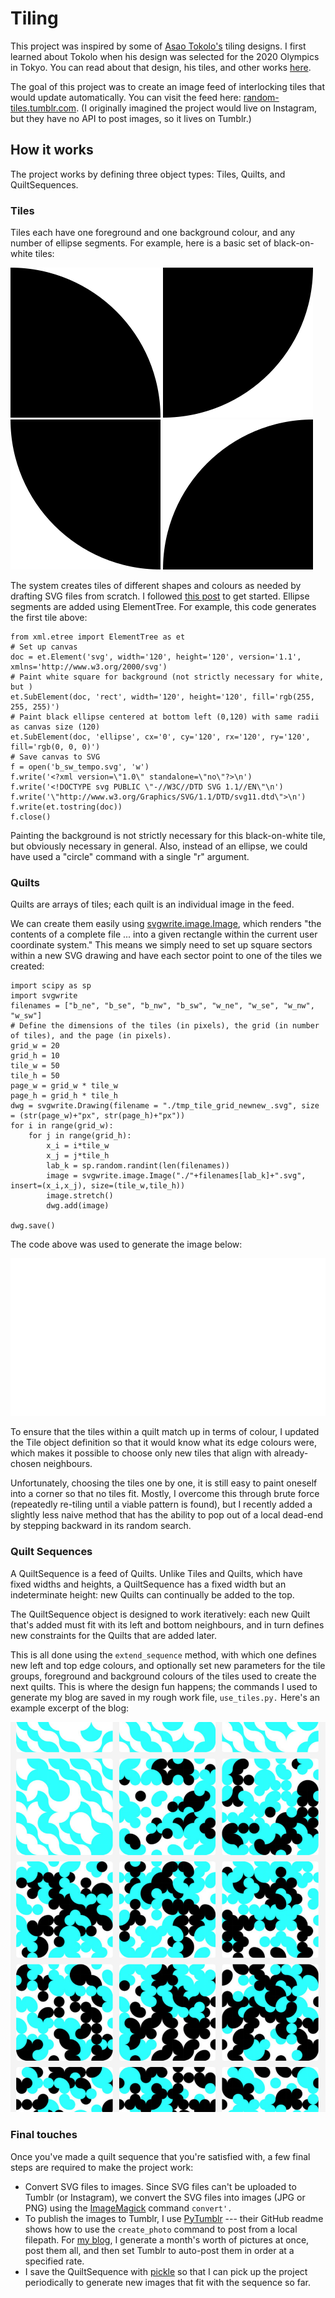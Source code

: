 # Tiling

This project was inspired by some of [Asao Tokolo's](http://tokolo.com/) tiling designs.
I first learned about Tokolo when his design was selected for the 2020 Olympics in Tokyo.
You can read about that design, his tiles, and other works
[here](http://www.spoon-tamago.com/2016/04/26/who-is-asao-tokolo-the-designer-behind-tokyos-2020-olympic-emblem/).

The goal of this project was to create an image feed of interlocking tiles that would update automatically.
You can visit the feed here: [random-tiles.tumblr.com](https://random-tiles.tumblr.com/).
(I originally imagined the project would live on Instagram, but they have no API to post images, so it lives on Tumblr.)


## How it works

The project works by defining three object types: Tiles, Quilts, and QuiltSequences.

### Tiles

Tiles each have one foreground and one background colour, and any number of ellipse segments. For example, here is a basic set of black-on-white tiles:

<img src="b_sw.svg">  <img src="b_nw.svg">  <img src="b_ne.svg">  <img src="b_se.svg">

The system creates tiles of different shapes and colours as needed by drafting SVG files from scratch. I followed [this post](http://nick.onetwenty.org/index.php/2010/04/07/creating-svg-files-with-python/) to get started. Ellipse segments are added using ElementTree. For example, this code generates the first tile above:

	from xml.etree import ElementTree as et
	# Set up canvas
	doc = et.Element('svg', width='120', height='120', version='1.1', xmlns='http://www.w3.org/2000/svg')
	# Paint white square for background (not strictly necessary for white, but )
	et.SubElement(doc, 'rect', width='120', height='120', fill='rgb(255, 255, 255)')
	# Paint black ellipse centered at bottom left (0,120) with same radii as canvas size (120)
	et.SubElement(doc, 'ellipse', cx='0', cy='120', rx='120', ry='120', fill='rgb(0, 0, 0)')
	# Save canvas to SVG
	f = open('b_sw_tempo.svg', 'w')
	f.write('<?xml version=\"1.0\" standalone=\"no\"?>\n')
	f.write('<!DOCTYPE svg PUBLIC \"-//W3C//DTD SVG 1.1//EN\"\n')
	f.write('\"http://www.w3.org/Graphics/SVG/1.1/DTD/svg11.dtd\">\n')
	f.write(et.tostring(doc))
	f.close()

Painting the background is not strictly necessary for this black-on-white tile, but obviously necessary in general. Also, instead of an ellipse, we could have used a "circle" command with a single "r" argument.

### Quilts

Quilts are arrays of tiles; each quilt is an individual image in the feed.

We can create them easily using [svgwrite.image.Image](https://svgwrite.readthedocs.io/en/latest/classes/image.html), which renders "the contents of a complete file ... into a given rectangle within the current user coordinate system." This means we simply need to set up square sectors within a new SVG drawing and have each sector point to one of the tiles we created:

	import scipy as sp
	import svgwrite
	filenames = ["b_ne", "b_se", "b_nw", "b_sw", "w_ne", "w_se", "w_nw", "w_sw"]
	# Define the dimensions of the tiles (in pixels), the grid (in number of tiles), and the page (in pixels).
	grid_w = 20
	grid_h = 10
	tile_w = 50
	tile_h = 50
	page_w = grid_w * tile_w
	page_h = grid_h * tile_h
	dwg = svgwrite.Drawing(filename = "./tmp_tile_grid_newnew_.svg", size = (str(page_w)+"px", str(page_h)+"px"))
	for i in range(grid_w):
		for j in range(grid_h):
			x_i = i*tile_w
			x_j = j*tile_h
			lab_k = sp.random.randint(len(filenames))
			image = svgwrite.image.Image("./"+filenames[lab_k]+".svg", insert=(x_i,x_j), size=(tile_w,tile_h))
			image.stretch()
			dwg.add(image)

	dwg.save()

The code above was used to generate the image below:

<img src="tmp_tile_grid.svg">

To ensure that the tiles within a quilt match up in terms of colour, I updated the Tile object definition so that it would know what its edge colours were, which makes it possible to choose only new tiles that align with already-chosen neighbours.

Unfortunately, choosing the tiles one by one, it is still easy to paint oneself into a corner so that no tiles fit. Mostly, I overcome this through brute force (repeatedly re-tiling until a viable pattern is found), but I recently added a slightly less naive method that has the ability to pop out of a local dead-end by stepping backward in its random search.

### Quilt Sequences

A QuiltSequence is a feed of Quilts. Unlike Tiles and Quilts, which have fixed widths and heights, a QuiltSequence has a fixed width but an indeterminate height: new Quilts can continually be added to the top.

The QuiltSequence object is designed to work iteratively: each new Quilt that's added must fit with its left and bottom neighbours, and in turn defines new constraints for the Quilts that are added later.

This is all done using the `extend_sequence` method, with which one defines new left and top edge colours, and optionally set new parameters for the tile groups, foreground and background colours of the tiles used to create the next quilts. This is where the design fun happens; the commands I used to generate my blog are saved in my rough work file, `use_tiles.py.` Here's an example excerpt of the blog:

<img src="blog_excerpt.png">

### Final touches

Once you've made a quilt sequence that you're satisfied with, a few final steps are required to make the project work:

- Convert SVG files to images. Since SVG files can't be uploaded to Tumblr (or Instagram), we convert the SVG files into images (JPG or PNG) using the [ImageMagick](https://www.imagemagick.org/) command `convert'.`
- To publish the images to Tumblr, I use [PyTumblr](https://github.com/tumblr/pytumblr) --- their GitHub readme shows how to use the `create_photo` command to post from a local filepath. For [my blog](https://random-tiles.tumblr.com/), I generate a month's worth of pictures at once, post them all, and then set Tumblr to auto-post them in order at a specified rate.
- I save the QuiltSequence with [pickle](https://docs.python.org/3/library/pickle.html) so that I can pick up the project periodically to generate new images that fit with the sequence so far.
